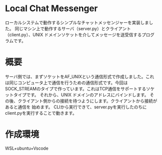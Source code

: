 # Local Chat Messenger
ローカルシステムで動作するシンプルなチャットメッセンジャーを実装しました。
同じマシン上で動作するサーバ（server.py）とクライアント（client.py）、UNIX ドメインソケットを介してメッセージを送受信するプログラムです。

# 概要
サーバ側では、まずソケットをAF_UNIXという通信形式で作成しました。これは同じコンピュータ上で通信を行うための通信形式です。今回はSOCK_STREAMのタイプで作っています。これはTCP通信をサポートするソケットタイプです。
それから、UNIX ドメインのアドレスにバインドします。
その後、クライアント側からの接続を待つようにします。クライアントから接続があると通信を
始めます。
CLIから実行できて、server.pyを実行したのちにclient.pyを実行することで動きます。

# 作成環境
WSL+ubuntu+Vscode


